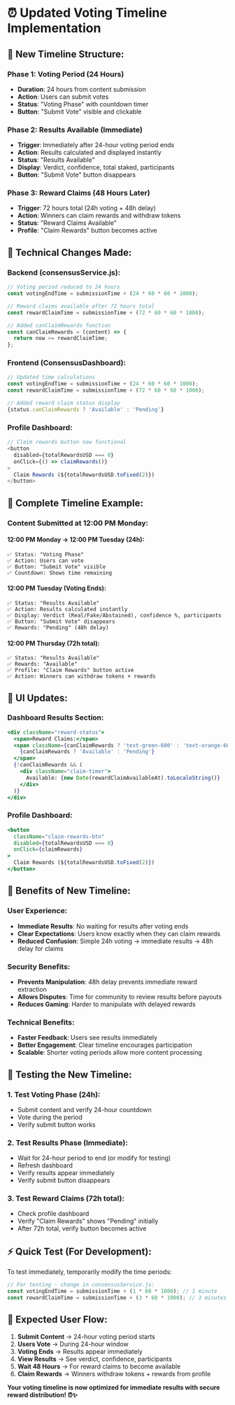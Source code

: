 # ⏰ Updated Voting Timeline Implementation

## **🎯 New Timeline Structure:**

### **Phase 1: Voting Period (24 Hours)**
- **Duration**: 24 hours from content submission
- **Action**: Users can submit votes
- **Status**: "Voting Phase" with countdown timer
- **Button**: "Submit Vote" visible and clickable

### **Phase 2: Results Available (Immediate)**
- **Trigger**: Immediately after 24-hour voting period ends
- **Action**: Results calculated and displayed instantly
- **Status**: "Results Available" 
- **Display**: Verdict, confidence, total staked, participants
- **Button**: "Submit Vote" button disappears

### **Phase 3: Reward Claims (48 Hours Later)**
- **Trigger**: 72 hours total (24h voting + 48h delay)
- **Action**: Winners can claim rewards and withdraw tokens
- **Status**: "Reward Claims Available"
- **Profile**: "Claim Rewards" button becomes active

## **🔧 Technical Changes Made:**

### **Backend (consensusService.js):**
```javascript
// Voting period reduced to 24 hours
const votingEndTime = submissionTime + (24 * 60 * 60 * 1000);

// Reward claims available after 72 hours total
const rewardClaimTime = submissionTime + (72 * 60 * 60 * 1000);

// Added canClaimRewards function
const canClaimRewards = (content) => {
  return now >= rewardClaimTime;
};
```

### **Frontend (ConsensusDashboard):**
```javascript
// Updated time calculations
const votingEndTime = submissionTime + (24 * 60 * 60 * 1000);
const rewardClaimTime = submissionTime + (72 * 60 * 60 * 1000);

// Added reward claim status display
{status.canClaimRewards ? 'Available' : 'Pending'}
```

### **Profile Dashboard:**
```javascript
// Claim rewards button now functional
<button 
  disabled={totalRewardsUSD === 0}
  onClick={() => claimRewards()}
>
  Claim Rewards (${totalRewardsUSD.toFixed(2)})
</button>
```

## **📅 Complete Timeline Example:**

### **Content Submitted at 12:00 PM Monday:**

#### **12:00 PM Monday → 12:00 PM Tuesday (24h):**
```
✅ Status: "Voting Phase"
✅ Action: Users can vote
✅ Button: "Submit Vote" visible
✅ Countdown: Shows time remaining
```

#### **12:00 PM Tuesday (Voting Ends):**
```
✅ Status: "Results Available" 
✅ Action: Results calculated instantly
✅ Display: Verdict (Real/Fake/Abstained), confidence %, participants
✅ Button: "Submit Vote" disappears
✅ Rewards: "Pending" (48h delay)
```

#### **12:00 PM Thursday (72h total):**
```
✅ Status: "Results Available"
✅ Rewards: "Available" 
✅ Profile: "Claim Rewards" button active
✅ Action: Winners can withdraw tokens + rewards
```

## **🎨 UI Updates:**

### **Dashboard Results Section:**
```jsx
<div className="reward-status">
  <span>Reward Claims:</span>
  <span className={canClaimRewards ? 'text-green-600' : 'text-orange-600'}>
    {canClaimRewards ? 'Available' : 'Pending'}
  </span>
  {!canClaimRewards && (
    <div className="claim-timer">
      Available: {new Date(rewardClaimAvailableAt).toLocaleString()}
    </div>
  )}
</div>
```

### **Profile Dashboard:**
```jsx
<button 
  className="claim-rewards-btn"
  disabled={totalRewardsUSD === 0}
  onClick={claimRewards}
>
  Claim Rewards (${totalRewardsUSD.toFixed(2)})
</button>
```

## **🎯 Benefits of New Timeline:**

### **User Experience:**
- **Immediate Results**: No waiting for results after voting ends
- **Clear Expectations**: Users know exactly when they can claim rewards
- **Reduced Confusion**: Simple 24h voting → immediate results → 48h delay for claims

### **Security Benefits:**
- **Prevents Manipulation**: 48h delay prevents immediate reward extraction
- **Allows Disputes**: Time for community to review results before payouts
- **Reduces Gaming**: Harder to manipulate with delayed rewards

### **Technical Benefits:**
- **Faster Feedback**: Users see results immediately
- **Better Engagement**: Clear timeline encourages participation
- **Scalable**: Shorter voting periods allow more content processing

## **🧪 Testing the New Timeline:**

### **1. Test Voting Phase (24h):**
- Submit content and verify 24-hour countdown
- Vote during the period
- Verify submit button works

### **2. Test Results Phase (Immediate):**
- Wait for 24-hour period to end (or modify for testing)
- Refresh dashboard
- Verify results appear immediately
- Verify submit button disappears

### **3. Test Reward Claims (72h total):**
- Check profile dashboard
- Verify "Claim Rewards" shows "Pending" initially
- After 72h total, verify button becomes active

## **⚡ Quick Test (For Development):**

To test immediately, temporarily modify the time periods:

```javascript
// For testing - change in consensusService.js:
const votingEndTime = submissionTime + (1 * 60 * 1000); // 1 minute
const rewardClaimTime = submissionTime + (3 * 60 * 1000); // 3 minutes total
```

## **🎉 Expected User Flow:**

1. **Submit Content** → 24-hour voting period starts
2. **Users Vote** → During 24-hour window
3. **Voting Ends** → Results appear immediately
4. **View Results** → See verdict, confidence, participants
5. **Wait 48 Hours** → For reward claims to become available
6. **Claim Rewards** → Winners withdraw tokens + rewards from profile

**Your voting timeline is now optimized for immediate results with secure reward distribution! ⏰✨**